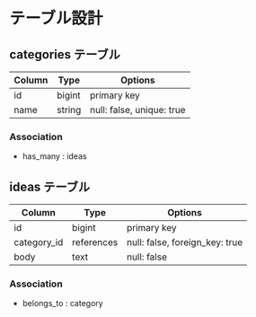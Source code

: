 # テーブル設計

## categories テーブル

| Column             | Type       | Options     |
| ------------------ | ---------- | ----------- |
| id                 | bigint     | primary key |
| name               | string     | null: false, unique: true |


### Association

- has_many : ideas

 ## ideas テーブル

| Column             | Type       | Options     |
| -------------------| -----------| ----------- |
| id                 | bigint     | primary key |
| category_id        | references | null: false, foreign_key: true |
| body               | text       | null: false |


### Association

- belongs_to : category

